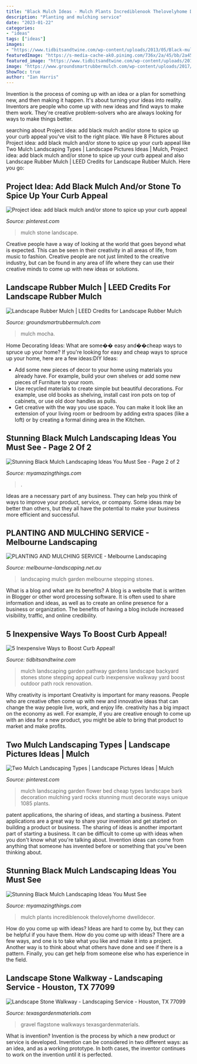 ```yaml
---
title: "Black Mulch Ideas - Mulch Plants Incrediblenook Thelovelyhome Dwelldecor"
description: "Planting and mulching service"
date: "2023-01-22"
categories:
- "ideas"
tags: ["ideas"]
images:
- "https://www.tidbitsandtwine.com/wp-content/uploads/2013/05/Black-mulch-in-landscaping.jpg"
featuredImage: "https://s-media-cache-ak0.pinimg.com/736x/2a/45/bb/2a45bb33d481b4a2f5c901b069f403a2.jpg"
featured_image: "https://www.tidbitsandtwine.com/wp-content/uploads/2013/05/Black-mulch-in-landscaping.jpg"
image: "https://www.groundsmartrubbermulch.com/wp-content/uploads/2017/06/Landscape-Rubber-Mulch-GroundSmart-Residential-Red-3.jpg"
ShowToc: true
author: "Ian Harris"
---
```



Invention is the process of coming up with an idea or a plan for something new, and then making it happen. It's about turning your ideas into reality. Inventors are people who come up with new ideas and find ways to make them work. They're creative problem-solvers who are always looking for ways to make things better.

	

		
searching about Project idea: add black mulch and/or stone to spice up your curb appeal you've visit to the right place. We have 8 Pictures about Project idea: add black mulch and/or stone to spice up your curb appeal like Two Mulch Landscaping Types | Landscape Pictures Ideas | Mulch, Project idea: add black mulch and/or stone to spice up your curb appeal and also Landscape Rubber Mulch | LEED Credits for Landscape Rubber Mulch. Here you go:
		
    
## Project Idea: Add Black Mulch And/or Stone To Spice Up Your Curb Appeal

<img loading=lazy src="https://s-media-cache-ak0.pinimg.com/736x/2a/45/bb/2a45bb33d481b4a2f5c901b069f403a2.jpg" onerror="this.onerror=null;this.src='https://tse4.mm.bing.net/th?id=OIP.13y60QC2NRKHT0gciRLzowHaFj&amp;pid=15.1';" alt="Project idea: add black mulch and/or stone to spice up your curb appeal">

_Source: pinterest.com_

>mulch stone landscape. 

	

Creative people have a way of looking at the world that goes beyond what is expected. This can be seen in their creativity in all areas of life, from music to fashion. Creative people are not just limited to the creative industry, but can be found in any area of life where they can use their creative minds to come up with new ideas or solutions.

    
## Landscape Rubber Mulch | LEED Credits For Landscape Rubber Mulch

<img loading=lazy src="https://www.groundsmartrubbermulch.com/wp-content/uploads/2017/06/Landscape-Rubber-Mulch-GroundSmart-Residential-Red-3.jpg" onerror="this.onerror=null;this.src='https://tse4.mm.bing.net/th?id=OIP.kNvbf0oML8o6NGxd5rE55gAAAA&amp;pid=15.1';" alt="Landscape Rubber Mulch | LEED Credits for Landscape Rubber Mulch">

_Source: groundsmartrubbermulch.com_

>mulch mocha. 

	

Home Decorating Ideas: What are some�� easy and��cheap ways to spruce up your home?
If you're looking for easy and cheap ways to spruce up your home, here are a few ideas:DIY Ideas: 
- Add some new pieces of decor to your home using materials you already have. For example, build your own shelves or add some new pieces of Furniture to your room. 
- Use recycled materials to create simple but beautiful decorations. For example, use old books as shelving, install cast iron pots on top of cabinets, or use old door handles as pulls. 
- Get creative with the way you use space. You can make it look like an extension of your living room or bedroom by adding extra spaces (like a loft) or by creating a formal dining area in the Kitchen.

    
## Stunning Black Mulch Landscaping Ideas You Must See - Page 2 Of 2

<img loading=lazy src="https://myamazingthings.com/wp-content/uploads/2017/05/black-mulch.jpg" onerror="this.onerror=null;this.src='https://tse4.mm.bing.net/th?id=OIP.iSVExEKaTxogXafVStve9wHaJ4&amp;pid=15.1';" alt="Stunning Black Mulch Landscaping Ideas You Must See - Page 2 of 2">

_Source: myamazingthings.com_

>. 

	

Ideas are a necessary part of any business. They can help you think of ways to improve your product, service, or company. Some ideas may be better than others, but they all have the potential to make your business more efficient and successful.

    
## PLANTING AND MULCHING SERVICE - Melbourne Landscaping

<img loading=lazy src="http://melbourne-landscaping.net.au/wp-content/uploads/2016/06/dcfd8f4e80bfc182d63e5b9cc736106a.jpg" onerror="this.onerror=null;this.src='https://tse2.mm.bing.net/th?id=OIP.HZrYxh7jQCwkLZN1_1jUyAHaD4&amp;pid=15.1';" alt="PLANTING AND MULCHING SERVICE - Melbourne Landscaping">

_Source: melbourne-landscaping.net.au_

>landscaping mulch garden melbourne stepping stones. 

	

What is a blog and what are its benefits?
A blog is a website that is written in Blogger or other word processing software. It is often used to share information and ideas, as well as to create an online presence for a business or organization. The benefits of having a blog include increased visibility, traffic, and online credibility.

    
## 5 Inexpensive Ways To Boost Curb Appeal!

<img loading=lazy src="https://www.tidbitsandtwine.com/wp-content/uploads/2013/05/Black-mulch-in-landscaping.jpg" onerror="this.onerror=null;this.src='https://tse4.mm.bing.net/th?id=OIP.yp1a0jTC76ofrx6tG8TqbQAAAA&amp;pid=15.1';" alt="5 Inexpensive Ways to Boost Curb Appeal!">

_Source: tidbitsandtwine.com_

>mulch landscaping garden pathway gardens landscape backyard stones stone stepping appeal curb inexpensive walkway yard boost outdoor path rock renovation. 

	

Why creativity is important
Creativity is important for many reasons. People who are creative often come up with new and innovative ideas that can change the way people live, work, and enjoy life. creativity has a big impact on the economy as well. For example, if you are creative enough to come up with an idea for a new product, you might be able to bring that product to market and make profits.

    
## Two Mulch Landscaping Types | Landscape Pictures Ideas | Mulch

<img loading=lazy src="https://i.pinimg.com/originals/d2/1a/ae/d21aaef01c618d0fd45e1b97efe69bd3.jpg" onerror="this.onerror=null;this.src='https://tse1.mm.bing.net/th?id=OIP.o3wE05H4NYsd6zwlD0M5LQHaGj&amp;pid=15.1';" alt="Two Mulch Landscaping Types | Landscape Pictures Ideas | Mulch">

_Source: pinterest.com_

>mulch landscaping garden flower bed cheap types landscape bark decoration mulching yard rocks stunning must decorate ways unique 1085 plants. 

	

patent applications, the sharing of ideas, and starting a business. Patent applications are a great way to share your invention and get started on building a product or business. The sharing of ideas is another important part of starting a business. It can be difficult to come up with ideas when you don't know what you're talking about. Invention ideas can come from anything that someone has invented before or something that you've been thinking about.

    
## Stunning Black Mulch Landscaping Ideas You Must See

<img loading=lazy src="https://myamazingthings.com/wp-content/uploads/2017/05/black-mulch-landscaping.jpg" onerror="this.onerror=null;this.src='https://tse2.mm.bing.net/th?id=OIP.3JCx9PA_DIAlbSS8ZR9vkwHaD3&amp;pid=15.1';" alt="Stunning Black Mulch Landscaping Ideas You Must See">

_Source: myamazingthings.com_

>mulch plants incrediblenook thelovelyhome dwelldecor. 

	

How do you come up with ideas?
Ideas are hard to come by, but they can be helpful if you have them. How do you come up with ideas? There are a few ways, and one is to take what you like and make it into a project. Another way is to think about what others have done and see if there is a pattern. Finally, you can get help from someone else who has experience in the field.

    
## Landscape Stone Walkway - Landscaping Service - Houston, TX 77099

<img loading=lazy src="https://texasgardenmaterials.com/wp-content/uploads/2020/10/black-star-gravel-flagstone-walkway-houston-tx-77099-800x600.jpeg" onerror="this.onerror=null;this.src='https://tse4.mm.bing.net/th?id=OIP.sMV3zLOjXV3eDZy4_t6uHQHaFj&amp;pid=15.1';" alt="Landscape Stone Walkway - Landscaping Service - Houston, TX 77099">

_Source: texasgardenmaterials.com_

>gravel flagstone walkways texasgardenmaterials. 

	

What is invention?
Invention is the process by which a new product or service is developed. Invention can be considered in two different ways: as an idea, and as a working prototype. In both cases, the inventor continues to work on the invention until it is perfected.

